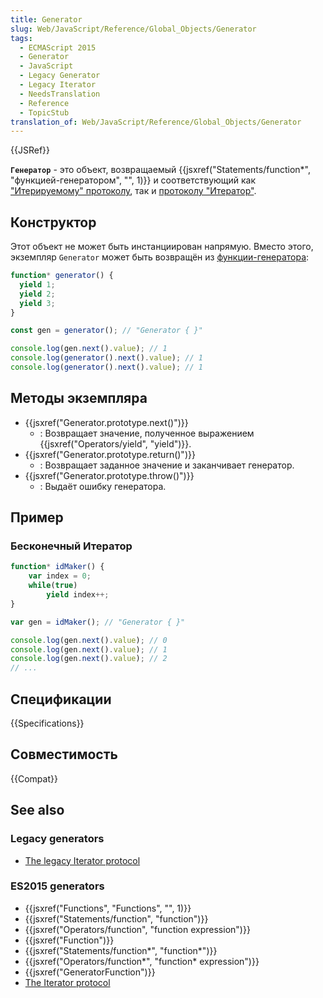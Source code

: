 ```yaml
---
title: Generator
slug: Web/JavaScript/Reference/Global_Objects/Generator
tags:
  - ECMAScript 2015
  - Generator
  - JavaScript
  - Legacy Generator
  - Legacy Iterator
  - NeedsTranslation
  - Reference
  - TopicStub
translation_of: Web/JavaScript/Reference/Global_Objects/Generator
---
```


{{JSRef}}

**`Генератор`** - это объект, возвращаемый {{jsxref("Statements/function*", "функцией-генератором", "", 1)}} и соответствующий как ["Итерируемому" протоколу](/ru/docs/Web/JavaScript/Reference/Iteration_protocols#iterable), так и [протоколу "Итератор"](/ru/docs/Web/JavaScript/Reference/Iteration_protocols#iterator).

## Конструктор

Этот объект не может быть инстанциирован напрямую. Вместо этого, экземпляр `Generator` может быть возвращён из [функции-генератора](/ru/docs/Web/JavaScript/Reference/Global_Objects/GeneratorFunction):

```js
function* generator() {
  yield 1;
  yield 2;
  yield 3;
}

const gen = generator(); // "Generator { }"

console.log(gen.next().value); // 1
console.log(generator().next().value); // 1
console.log(generator().next().value); // 1
```

## Методы экземпляра

- {{jsxref("Generator.prototype.next()")}}
  - : Возвращает значение, полученное выражением {{jsxref("Operators/yield", "yield")}}.
- {{jsxref("Generator.prototype.return()")}}
  - : Возвращает заданное значение и заканчивает генератор.
- {{jsxref("Generator.prototype.throw()")}}
  - : Выдаёт ошибку генератора.

## Пример

### Бесконечный Итератор

```js
function* idMaker() {
    var index = 0;
    while(true)
        yield index++;
}

var gen = idMaker(); // "Generator { }"

console.log(gen.next().value); // 0
console.log(gen.next().value); // 1
console.log(gen.next().value); // 2
// ...
```

## Спецификации

{{Specifications}}

## Совместимость

{{Compat}}

## See also

### Legacy generators

- [The legacy Iterator protocol](/ru/docs/Web/JavaScript/Reference/Deprecated_and_obsolete_features/The_legacy_Iterator_protocol)

### ES2015 generators

- {{jsxref("Functions", "Functions", "", 1)}}
- {{jsxref("Statements/function", "function")}}
- {{jsxref("Operators/function", "function expression")}}
- {{jsxref("Function")}}
- {{jsxref("Statements/function*", "function*")}}
- {{jsxref("Operators/function*", "function* expression")}}
- {{jsxref("GeneratorFunction")}}
- [The Iterator protocol](/ru/docs/Web/JavaScript/Guide/The_Iterator_protocol)
